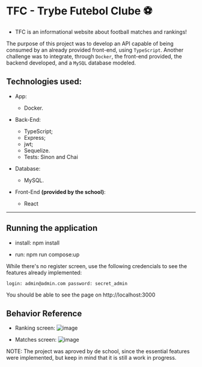 # TFC - Trybe Futebol Clube :soccer:
 
- TFC is an informational website about football matches and rankings!

The purpose of this project was to develop an API capable of being consumed by an already provided front-end, using `TypeScript`. Another challenge was to integrate, through `Docker`, the front-end provided, the backend developed, and a `MySQL` database modeled.

## Technologies used:

- App:
  * Docker.

- Back-End:
  * TypeScript;
  * Express;
  * jwt;
  * Sequelize.
  * Tests: Sinon and Chai 
  
- Database:
  * MySQL.

- Front-End **(provided by the school)**: 
  * React 

---

## Running the application

- install: npm install

- run: npm run compose:up 

While there's no register screen, use the following credencials to see the features already implemented:

`login: admin@admin.com
password: secret_admin`

You should be able to see the page on http://localhost:3000

## Behavior Reference

- Ranking screen:
![image](https://user-images.githubusercontent.com/81382369/212123072-8dd843f1-733c-4046-abdd-6d8cf670b952.png)

- Matches screen:
![image](https://user-images.githubusercontent.com/81382369/212123226-e3540812-6df2-405f-b93a-f80a1aecdb2f.png)

NOTE:
The project was aproved by de school, since the essential features were implemented, but keep in mind that it is still a work in progress.
